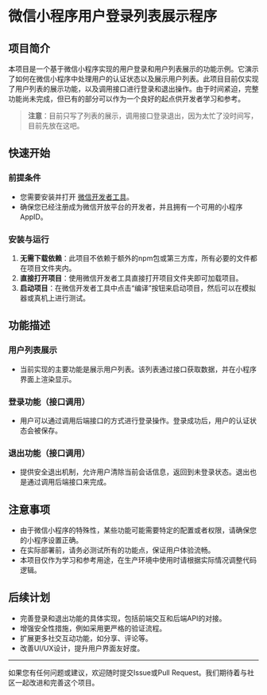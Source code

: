 # 微信小程序用户登录列表展示程序

## 项目简介

本项目是一个基于微信小程序实现的用户登录和用户列表展示的功能示例。它演示了如何在微信小程序中处理用户的认证状态以及展示用户列表。此项目目前仅实现了用户列表的展示功能，以及调用接口进行登录和退出操作。由于时间紧迫，完整功能尚未完成，但已有的部分可以作为一个良好的起点供开发者学习和参考。

> **注意**：目前只写了列表的展示，调用接口登录退出，因为太忙了没时间写，目前先放在这吧。

## 快速开始

### 前提条件

- 您需要安装并打开 [微信开发者工具](https://developers.weixin.qq.com/miniprogram/dev/devtools/download.html)。
- 确保您已经注册成为微信开放平台的开发者，并且拥有一个可用的小程序AppID。

### 安装与运行

1. **无需下载依赖**：此项目不依赖于额外的npm包或第三方库，所有必要的文件都在项目文件夹内。
2. **直接打开项目**：使用微信开发者工具直接打开项目文件夹即可加载项目。
3. **启动项目**：在微信开发者工具中点击“编译”按钮来启动项目，然后可以在模拟器或真机上进行测试。

## 功能描述

### 用户列表展示

- 当前实现的主要功能是展示用户列表。该列表通过接口获取数据，并在小程序界面上渲染显示。

### 登录功能（接口调用）

- 用户可以通过调用后端接口的方式进行登录操作。登录成功后，用户的认证状态会被保存。

### 退出功能（接口调用）

- 提供安全退出机制，允许用户清除当前会话信息，返回到未登录状态。退出也是通过调用后端接口来完成。

## 注意事项

- 由于微信小程序的特殊性，某些功能可能需要特定的配置或者权限，请确保您的小程序设置正确。
- 在实际部署前，请务必测试所有的功能点，保证用户体验流畅。
- 本项目仅作为学习和参考用途，在生产环境中使用时请根据实际情况调整代码逻辑。

## 后续计划

- 完善登录和退出功能的具体实现，包括前端交互和后端API的对接。
- 增强安全性措施，例如采用更严格的验证流程。
- 扩展更多社交互动功能，如分享、评论等。
- 改善UI/UX设计，提升用户界面友好度。

---

如果您有任何问题或建议，欢迎随时提交Issue或Pull Request。我们期待着与社区一起改进和完善这个项目。